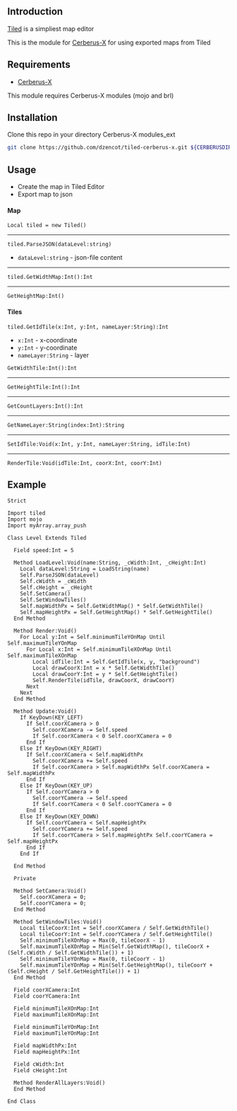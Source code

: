 ## Introduction

[Tiled](https://thorbjorn.itch.io/tiled) is a simpliest map editor

This is the module for [Cerberus-X](https://www.cerberus-x.com/) for using exported maps from Tiled

## Requirements

* [Cerberus-X](https://www.cerberus-x.com/cxDocs/Tutorials_Getting%20started.html)

This module requires Cerberus-X modules (mojo and brl)

## Installation

Clone this repo in your directory Cerberus-X modules_ext

```sh
git clone https://github.com/dzencot/tiled-cerberus-x.git ${CERBERUSDIR}/modules_ext/tiled
```

## Usage

* Create the map in Tiled Editor
* Export map to json

#### Map

`Local tiled = new Tiled()`

---

`tiled.ParseJSON(dataLevel:string)`

* `dataLevel:string` - json-file content

---

`tiled.GetWidthMap:Int():Int`

---

`GetHeightMap:Int()`

#### Tiles

`tiled.GetIdTile(x:Int, y:Int, nameLayer:String):Int`

* `x:Int` - x-coordinate
* `y:Int` - y-coordinate
* `nameLayer:String` - layer


`GetWidthTile:Int():Int`

---

`GetHeightTile:Int():Int`

---

`GetCountLayers:Int():Int`

---

`GetNameLayer:String(index:Int):String`

---

`SetIdTile:Void(x:Int, y:Int, nameLayer:String, idTile:Int)`

---

`RenderTile:Void(idTile:Int, coorX:Int, coorY:Int)`

## Example

```
Strict

Import tiled
Import mojo
Import myArray.array_push

Class Level Extends Tiled

  Field speed:Int = 5

  Method LoadLevel:Void(name:String, _cWidth:Int, _cHeight:Int)
    Local dataLevel:String = LoadString(name)
    Self.ParseJSON(dataLevel)
    Self.cWidth = _cWidth
    Self.cHeight = _cHeight
    Self.SetCamera()
    Self.SetWindowTiles()
    Self.mapWidthPx = Self.GetWidthMap() * Self.GetWidthTile()
    Self.mapHeightPx = Self.GetHeightMap() * Self.GetHeightTile()
  End Method

  Method Render:Void()
    For Local y:Int = Self.minimumTileYOnMap Until Self.maximumTileYOnMap
      For Local x:Int = Self.minimumTileXOnMap Until Self.maximumTileXOnMap
        Local idTile:Int = Self.GetIdTile(x, y, "background")
        Local drawCoorX:Int = x * Self.GetWidthTile()
        Local drawCoorY:Int = y * Self.GetHeightTile()
        Self.RenderTile(idTile, drawCoorX, drawCoorY)
      Next
    Next
  End Method

  Method Update:Void()
    If KeyDown(KEY_LEFT)
      If Self.coorXCamera > 0
        Self.coorXCamera -= Self.speed
        If Self.coorXCamera < 0 Self.coorXCamera = 0
      End If
    Else If KeyDown(KEY_RIGHT)
      If Self.coorXCamera < Self.mapWidthPx
        Self.coorXCamera += Self.speed
        If Self.coorXCamera > Self.mapWidthPx Self.coorXCamera = Self.mapWidthPx
      End If
    Else If KeyDown(KEY_UP)
      If Self.coorYCamera > 0
        Self.coorYCamera -= Self.speed
        If Self.coorYCamera < 0 Self.coorYCamera = 0
      End If
    Else If KeyDown(KEY_DOWN)
      If Self.coorYCamera < Self.mapHeightPx
        Self.coorYCamera += Self.speed
        If Self.coorYCamera > Self.mapHeightPx Self.coorYCamera = Self.mapHeightPx
      End If
    End If

  End Method

  Private

  Method SetCamera:Void()
    Self.coorXCamera = 0;
    Self.coorYCamera = 0;
  End Method

  Method SetWindowTiles:Void()
    Local tileCoorX:Int = Self.coorXCamera / Self.GetWidthTile()
    Local tileCoorY:Int = Self.coorYCamera / Self.GetHeightTile()
    Self.minimumTileXOnMap = Max(0, tileCoorX - 1)
    Self.maximumTileXOnMap = Min(Self.GetWidthMap(), tileCoorX + (Self.cWidth / Self.GetWidthTile()) + 1)
    Self.minimumTileYOnMap = Max(0, tileCoorY - 1)
    Self.maximumTileYOnMap = Min(Self.GetHeightMap(), tileCoorY + (Self.cHeight / Self.GetHeightTile()) + 1)
  End Method

  Field coorXCamera:Int
  Field coorYCamera:Int

  Field minimumTileXOnMap:Int
  Field maximumTileXOnMap:Int

  Field minimumTileYOnMap:Int
  Field maximumTileYOnMap:Int

  Field mapWidthPx:Int
  Field mapHeightPx:Int

  Field cWidth:Int
  Field cHeight:Int

  Method RenderAllLayers:Void()
  End Method

End Class
```
